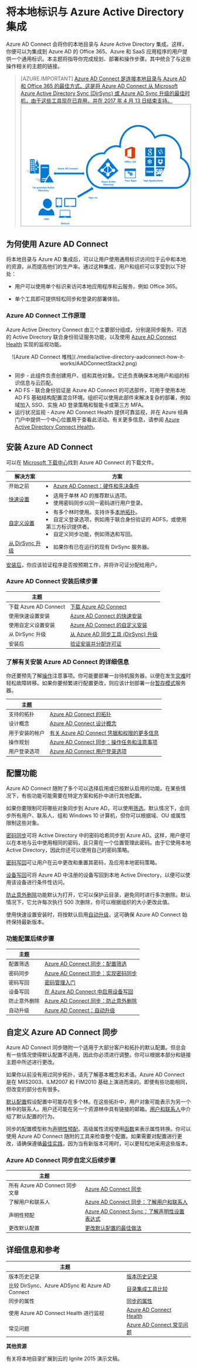 <properties
	pageTitle="Azure AD Connect：将本地标识与 Azure Active Directory 集成 | Azure"
	description="Azure AD Connect 会将你的本地目录与 Azure Active Directory 集成。这样，你便可以为集成到 Azure AD 的 Office 365、Azure 和 SaaS 应用程序提供一个通用标识。"
    keywords="Azure AD Connect 介绍, Azure AD Connect 概述, 什么是 Azure AD Connect, 安装 active directory"
	services="active-directory"
	documentationCenter=""
	authors="andkjell"
	manager="stevenpo"
	editor=""/>

<tags 
	ms.service="active-directory" 
	ms.date="04/20/2016"
	wacn.date="06/24/2016"/>


# 将本地标识与 Azure Active Directory 集成
Azure AD Connect 会将你的本地目录与 Azure Active Directory 集成。这样，你便可以为集成到 Azure AD 的 Office 365、Azure 和 SaaS 应用程序的用户提供一个通用标识。本主题将指导你完成规划、部署和操作步骤。其中统合了与这些操作相关的主题的链接。

> [AZURE.IMPORTANT] [Azure AD Connect 是连接本地目录与 Azure AD 和 Office 365 的最佳方式。这是将 Azure AD Connect 从 Microsoft Azure Active Directory Sync (DirSync) 或 Azure AD Sync 升级的最佳时机，由于这些工具现在已弃用，并在 2017 年 4 月 13 日结束支持。](/documentation/articles/active-directory-aadconnect-dirsync-deprecated/?WT.mc_id=DirSyncDepACOM) 
![什么是 Azure AD Connect](./media/active-directory-aadconnect/arch.png)

## 为何使用 Azure AD Connect
将本地目录与 Azure AD 集成后，可以让用户使用通用标识访问位于云中和本地的资源，从而提高他们的生产率。通过这种集成，用户和组织可以享受到以下好处：

- 用户可以使用单个标识来访问本地应用程序和云服务，例如 Office 365。

- 单个工具即可提供轻松同步和登录的部署体验。



### Azure AD Connect 工作原理

Azure Active Directory Connect 由三个主要部分组成，分别是同步服务、可选的 Active Directory 联合身份验证服务功能，以及使用 [Azure AD Connect Health](/documentation/articles/active-directory-aadconnect-health) 实现的监视功能。

<center>![Azure AD Connect 堆栈](./media/active-directory-aadconnect-how-it-works/AADConnectStack2.png)
</center>

- 同步 - 此组件负责创建用户、组和其他对象。它还负责确保本地用户和组的标识信息与云匹配。
- AD FS - 联合身份验证是 Azure AD Connect 的可选部件，可用于使用本地 AD FS 基础结构配置混合环境。组织可以使用此部件来解决复杂的部署，例如域加入 SSO、实施 AD 登录策略和智能卡或第三方 MFA。
- 运行状况监视 - Azure AD Connect Health 提供可靠监视，并在 Azure 经典门户中提供一个中心位置用于查看此活动。有关更多信息，请参阅 [Azure Active Directory Connect Health](/documentation/articles/active-directory-aadconnect-health)。

## 安装 Azure AD Connect

可以在 [Microsoft 下载中心](http://go.microsoft.com/fwlink/?LinkId=615771)找到 Azure AD Connect 的下载文件。


| 解决方案 | 方案 |
| ----- | ----- |
| 开始之前 | <li>[Azure AD Connect：硬件和先决条件](/documentation/articles/active-directory-aadconnect-prerequisites)</li> |
| [快速设置](/documentation/articles/active-directory-aadconnect-get-started-express) | <li>适用于单林 AD 的推荐默认选项。</li> <li>使用密码同步以同一密码进行用户登录。</li>
| [自定义设置](/documentation/articles/active-directory-aadconnect-get-started-custom) | <li>有多个林时使用。支持许多[本地拓扑](/documentation/articles/active-directory-aadconnect-topologies)。</li> <li>自定义登录选项，例如用于联合身份验证的 ADFS，或使用第三方标识提供者。</li> <li>自定义同步功能，例如筛选和写回。</li>
| [从 DirSync 升级](/documentation/articles/active-directory-aadconnect-dirsync-upgrade-get-started) | <li>如果你有已在运行的现有 DirSync 服务器。</li>



[安装后](/documentation/articles/active-directory-aadconnect-whats-next)，你应该验证程序是否按预期工作，并将许可证分配给用户。

### Azure AD Connect 安装后续步骤

| 主题 | |
| --------- | --------- |
| 下载 Azure AD Connect | [下载 Azure AD Connect](http://go.microsoft.com/fwlink/?LinkId=615771) |
| 使用快速设置安装 | [Azure AD Connect 的快速安装](/documentation/articles/active-directory-aadconnect-get-started-express) |
| 使用自定义设置安装 | [Azure AD Connect 的自定义安装](/documentation/articles/active-directory-aadconnect-get-started-custom) |
| 从 DirSync 升级 | [从 Azure AD 同步工具 (DirSync) 升级](/documentation/articles/active-directory-aadconnect-dirsync-upgrade-get-started) |
| 安装后 | [验证安装并分配许可证](/documentation/articles/active-directory-aadconnect-whats-next) |

### 了解有关安装 Azure AD Connect 的详细信息

你还要预先了解[操作](/documentation/articles/active-directory-aadconnectsync-operations)注意事项。你可能要部署一台待机服务器，以便在发生[灾难](/documentation/articles/active-directory-aadconnectsync-operations#disaster-recovery)时轻松故障转移。如果你要频繁进行配置更改，则应该计划部署一台[暂存模式](/documentation/articles/active-directory-aadconnectsync-operations#staging-mode)服务器。

| 主题 | |
| --------- | --------- |
| 支持的拓扑 | [Azure AD Connect 的拓扑](/documentation/articles/active-directory-aadconnect-topologies) |
| 设计概念 | [Azure AD Connect 设计概念](/documentation/articles/active-directory-aadconnect-design-concepts) |
| 用于安装的帐户 | [有关 Azure AD Connect 凭据和权限的更多信息](/documentation/articles/active-directory-aadconnect-accounts-permissions) |
| 操作规划 | [Azure AD Connect 同步：操作任务和注意事项](/documentation/articles/active-directory-aadconnectsync-operations) |
| 用户登录选项 | [Azure AD Connect 用户登录选项](/documentation/articles/active-directory-aadconnect-user-signin) |

## 配置功能
Azure AD Connect 随附了多个可以选择启用或已按默认启用的功能。在某些情况下，有些功能可能需要在特定方案和拓扑中进行其他配置。

如果你要限制可将哪些对象同步到 Azure AD，可以使用[筛选](/documentation/articles/active-directory-aadconnectsync-configure-filtering)。默认情况下，会同步所有用户、联系人、组和 Windows 10 计算机，但你可以根据域、OU 或属性限制这些对象。

[密码同步](/documentation/articles/active-directory-aadconnectsync-implement-password-synchronization)可将 Active Directory 中的密码哈希同步到 Azure AD。这样，用户便可以在本地与云中使用相同的密码，且只需在一个位置管理此密码。由于它使用本地 Active Directory，因此你还可以使用自己的密码策略。

[密码写回](/documentation/articles/active-directory-passwords-getting-started)可让用户在云中更改和重置其密码，及应用本地密码策略。

[设备写回](/documentation/articles/active-directory-aadconnect-get-started-custom-device-writeback)可将 Azure AD 中注册的设备写回到本地 Active Directory，以便可以使用该设备进行条件性访问。

[防止意外删除](/documentation/articles/active-directory-aadconnectsync-feature-prevent-accidental-deletes)功能默认为打开，它可以保护云目录，避免同时进行多次删除。默认情况下，它允许每次执行 500 次删除，你可以根据组织的大小更改此值。

使用快速设置安装时，将按默认启用[自动升级](/documentation/articles/active-directory-aadconnect-feature-automatic-upgrade)，这可确保 Azure AD Connect 始终保持最新版本。

### 功能配置后续步骤

| 主题 | |
| --------- | --------- |
| 配置筛选 | [Azure AD Connect 同步：配置筛选](/documentation/articles/active-directory-aadconnectsync-configure-filtering) |
| 密码同步 | [Azure AD Connect 同步：实现密码同步](/documentation/articles/active-directory-aadconnectsync-implement-password-synchronization) |
| 密码写回 | [密码管理入门](/documentation/articles/active-directory-passwords-getting-started) |
| 设备写回 | [在 Azure AD Connect 中启用设备写回](/documentation/articles/active-directory-aadconnect-get-started-custom-device-writeback) |
| 防止意外删除 | [Azure AD Connect 同步：防止意外删除](/documentation/articles/active-directory-aadconnectsync-feature-prevent-accidental-deletes) |
| 自动升级 | [Azure AD Connect：自动升级](/documentation/articles/active-directory-aadconnect-feature-automatic-upgrade)|

## 自定义 Azure AD Connect 同步
Azure AD Connect 同步随附一个适用于大部分客户和拓扑的默认配置。但总会有一些情况使得默认配置不适用，因此你必须进行调整。你可以根据本部分和链接主题中所述进行更改。

如果你以前没有用过同步拓扑，请先了解基本概念和术语。Azure AD Connect 是在 MIIS2003、ILM2007 和 FIM2010 基础上演进而来的。即使有些功能相同，但改变的部分也有很多。

[默认配置](/documentation/articles/active-directory-aadconnectsync-understanding-default-configuration)假设配置中可能存在多个林。在这些拓扑中，用户对象可能表示为另一个林中的联系人。用户还可能在另一个资源林中具有链接的邮箱。[用户和联系人](/documentation/articles/active-directory-aadconnectsync-understanding-users-and-contacts)中介绍了默认配置的行为。

同步的配置模型称为[声明性预配](/documentation/articles/active-directory-aadconnectsync-understanding-declarative-provisioning-expressions)。高级属性流程使用[函数](/documentation/articles/active-directory-aadconnectsync-functions-reference)来表示属性转换。你可以使用 Azure AD Connect 随附的工具来检查整个配置。如果需要对配置进行更改，请确保遵循[最佳实践](/documentation/articles/active-directory-aadconnectsync-best-practices-changing-default-configuration)，因为当有新版本可用时，可以更轻松地采用这些版本。

### Azure AD Connect 同步自定义后续步骤

| 主题 | |
| --------- | --------- |
| 所有 Azure AD Connect 同步文章 | [Azure AD Connect 同步](/documentation/articles/active-directory-aadconnectsync-whatis) |
| 了解用户和联系人 | [Azure AD Connect 同步：了解用户和联系人](/documentation/articles/active-directory-aadconnectsync-understanding-users-and-contacts) |
| 声明性预配 | [Azure AD Connect Sync：了解声明性设置表达式](/documentation/articles/active-directory-aadconnectsync-understanding-declarative-provisioning-expressions) |
| 更改默认配置 | [更改默认配置的最佳做法](/documentation/articles/active-directory-aadconnectsync-best-practices-changing-default-configuration) |

## 详细信息和参考

| 主题 | |
| --------- | --------- |
| 版本历史记录 | [版本历史记录](/documentation/articles/active-directory-aadconnect-version-history) |
| 比较 DirSync、Azure ADSync 和 Azure AD Connect | [目录集成工具比较](/documentation/articles/active-directory-aadconnect-get-started-tools-comparison) |
| 同步的属性 | [同步的属性](/documentation/articles/active-directory-aadconnectsync-attributes-synchronized) |
| 使用 Azure AD Connect Health 进行监视 | [Azure AD Connect Health](/documentation/articles/active-directory-aadconnect-health) |
| 常见问题 | [Azure AD Connect 常见问题](/documentation/articles/active-directory-aadconnect-faq) |


**其他资源**


有关将本地目录扩展到云的 Ignite 2015 演示文稿。


<!---HONumber=Mooncake_0606_2016-->
